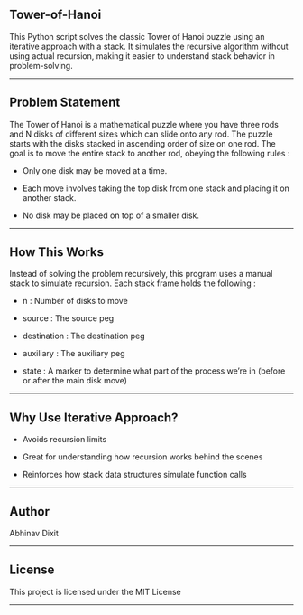 ## Tower-of-Hanoi

This Python script solves the classic Tower of Hanoi puzzle using an iterative approach with a stack. It simulates the recursive algorithm without using actual recursion, making it easier to understand stack behavior in problem-solving.

---

## Problem Statement

The Tower of Hanoi is a mathematical puzzle where you have three rods and N disks of different sizes which can slide onto any rod. The puzzle starts with the disks stacked in ascending order of size on one rod. The goal is to move the entire stack to another rod, obeying the following rules :

- Only one disk may be moved at a time.

- Each move involves taking the top disk from one stack and placing it on another stack.

- No disk may be placed on top of a smaller disk.

---

## How This Works

Instead of solving the problem recursively, this program uses a manual stack to simulate recursion. Each stack frame holds the following :

- n : Number of disks to move

- source : The source peg

- destination : The destination peg

- auxiliary : The auxiliary peg

- state : A marker to determine what part of the process we’re in (before or after the main disk move)

---

## Why Use Iterative Approach?

- Avoids recursion limits

- Great for understanding how recursion works behind the scenes

- Reinforces how stack data structures simulate function calls

---

## Author

Abhinav Dixit

---

## License

This project is licensed under the MIT License

---
